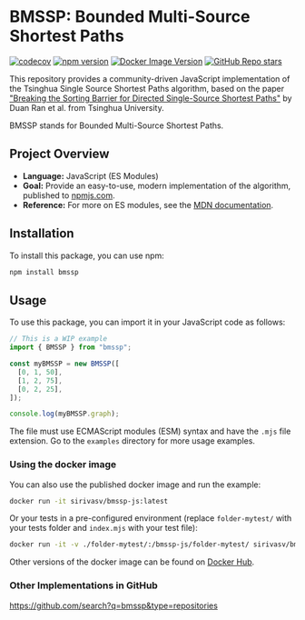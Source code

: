 # BMSSP: Bounded Multi-Source Shortest Paths
[![codecov](https://codecov.io/gh/sirivasv/bmssp-js/branch/main/graph/badge.svg)](https://codecov.io/gh/sirivasv/bmssp-js)
[![npm version](https://img.shields.io/npm/v/bmssp.svg)](https://www.npmjs.com/package/bmssp)
[![Docker Image Version](https://img.shields.io/docker/v/sirivasv/bmssp-js?label=docker&sort=semver)](https://hub.docker.com/r/sirivasv/bmssp-js)
[![GitHub Repo stars](https://img.shields.io/github/stars/sirivasv/bmssp-js?style=social)](https://github.com/sirivasv/bmssp-js/stargazers)

This repository provides a community-driven JavaScript implementation of the Tsinghua Single Source Shortest Paths algorithm, based on the paper ["Breaking the Sorting Barrier for Directed Single-Source Shortest Paths"](https://dl.acm.org/doi/10.1145/3717823.3718179) by Duan Ran et al. from Tsinghua University.

BMSSP stands for Bounded Multi-Source Shortest Paths.

## Project Overview

- **Language:** JavaScript (ES Modules)
- **Goal:** Provide an easy-to-use, modern implementation of the algorithm, published to [npmjs.com](https://www.npmjs.com/).
- **Reference:** For more on ES modules, see the [MDN documentation](https://developer.mozilla.org/en-US/docs/Web/JavaScript/Guide/Modules).


## Installation

To install this package, you can use npm:

```bash
npm install bmssp
```

## Usage

To use this package, you can import it in your JavaScript code as follows:

```javascript
// This is a WIP example
import { BMSSP } from "bmssp";

const myBMSSP = new BMSSP([
  [0, 1, 50],
  [1, 2, 75],
  [0, 2, 25],
]);

console.log(myBMSSP.graph);
```

The file must use ECMAScript modules (ESM) syntax and have the `.mjs` file extension. Go to the `examples` directory for more usage examples.

### Using the docker image

You can also use the published docker image and run the example:

```bash
docker run -it sirivasv/bmssp-js:latest
```

Or your tests in a pre-configured environment (replace `folder-mytest/` with your tests folder and `index.mjs` with your test file):

```bash
docker run -it -v ./folder-mytest/:/bmssp-js/folder-mytest/ sirivasv/bmssp-js:latest node /bmssp-js/folder-mytest/index.mjs
```

Other versions of the docker image can be found on [Docker Hub](https://hub.docker.com/r/sirivasv/bmssp-js/tags).

### Other Implementations in GitHub

https://github.com/search?q=bmssp&type=repositories

